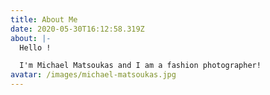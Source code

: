 ```yaml
---
title: About Me
date: 2020-05-30T16:12:58.319Z
about: |-
  Hello !

  I'm Michael Matsoukas and I am a fashion photographer!
avatar: /images/michael-matsoukas.jpg
---
```

